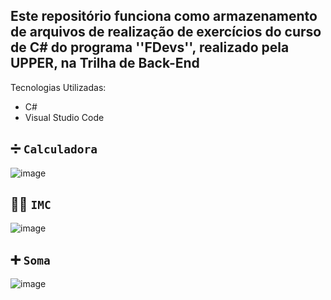## Este repositório funciona como armazenamento de arquivos de realização de exercícios do curso de C# do programa ''FDevs'', realizado pela UPPER, na Trilha de Back-End

Tecnologias Utilizadas:

- C#
- Visual Studio Code

## ➗ `Calculadora`
![image](https://github.com/user-attachments/assets/b8b88bc7-76c9-4708-9f83-6f7631eb9be9)

## 🏋️‍♂️ `IMC`
![image](https://github.com/user-attachments/assets/b9e4a2a1-2610-4f08-ac3f-8f555ad48410)

## ➕ `Soma`
![image](https://github.com/user-attachments/assets/dadb0ea6-adbf-48bb-b9f0-cfd8e61f7374)
